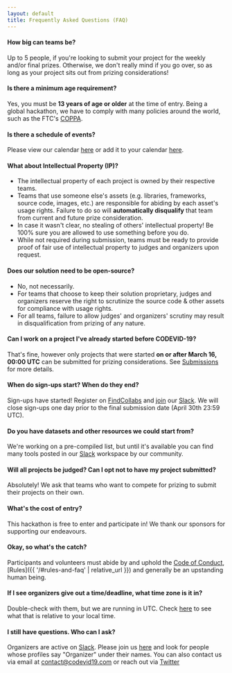```yaml
---
layout: default
title: Frequently Asked Questions (FAQ)
---
```


#### How big can teams be?

Up to 5 people, if you're looking to submit your project for the weekly and/or final prizes. Otherwise, we don't really mind if you go over, so as long as your project sits out from prizing considerations!

#### Is there a minimum age requirement?

Yes, you must be **13 years of age or older** at the time of entry. Being a global hackathon, we have to comply with many policies around the world, such as the FTC's [COPPA](https://www.ftc.gov/tips-advice/business-center/guidance/childrens-online-privacy-protection-rule-six-step-compliance).

#### Is there a schedule of events?

Please view our calendar [here](https://calendar.google.com/calendar/embed?src=devedmonton.com_ft8nocl5co97950t7ka1q4brm8%40group.calendar.google.com&ctz=America%2FEdmonton) or add it to your calendar [here](https://calendar.google.com/calendar/b/4?cid=ZGV2ZWRtb250b24uY29tX2Z0OG5vY2w1Y285Nzk1MHQ3a2ExcTRicm04QGdyb3VwLmNhbGVuZGFyLmdvb2dsZS5jb20).

#### What about Intellectual Property (IP)?

- The intellectual property of each project is owned by their respective teams.
- Teams that use someone else's assets (e.g. libraries, frameworks, source code, images, etc.) are responsible for abiding by each asset's usage rights. Failure to do so will **automatically disqualify** that team from current and future prize consideration.
- In case it wasn't clear, no stealing of others' intellectual property! Be 100% sure you are allowed to use something before you do.
- While not required during submission, teams must be ready to provide proof of fair use of intellectual property to judges and organizers upon request.

#### Does our solution need to be open-source?

- No, not necessarily.
- For teams that choose to keep their solution proprietary, judges and organizers reserve the right to scrutinize the source code & other assets for compliance with usage rights.
- For all teams, failure to allow judges' and organizers' scrutiny may result in disqualification from prizing of any nature.

#### Can I work on a project I've already started before CODEVID-19?

That's fine, however only projects that were started **on or after March 16, 00:00 UTC** can be submitted for prizing considerations. See [Submissions](submissions.html) for more details.

#### When do sign-ups start? When do they end?

Sign-ups have started! Register on [FindCollabs](https://findcollabs.com/hackathon/codevid-19-isp21fkqtjupchx7kjed) and [join](https://join.slack.com/t/codevid-19/shared_invite/zt-dcs1sv47-TXkkSa8vg0uAq5wv1SMnMQ) our [Slack](https://codevid-19.slack.com). We will close sign-ups one day prior to the final submission date (April 30th 23:59 UTC).

#### Do you have datasets and other resources we could start from?

We're working on a pre-compiled list, but until it's available you can find many tools posted in our [Slack](https://join.slack.com/t/codevid-19/shared_invite/zt-dcs1sv47-TXkkSa8vg0uAq5wv1SMnMQ) workspace by our community.

#### Will all projects be judged? Can I opt not to have my project submitted?

Absolutely! We ask that teams who want to compete for prizing to submit their projects on their own.

#### What's the cost of entry?

This hackathon is free to enter and participate in! We thank our sponsors for supporting our endeavours.

#### Okay, so what's the catch?

Participants and volunteers must abide by and uphold the [Code of Conduct](code-of-conduct.html), [Rules]({{ '/#rules-and-faq' | relative_url }}) and generally be an upstanding human being.

#### If I see organizers give out a time/deadline, what time zone is it in?

Double-check with them, but we are running in UTC. Check [here](https://www.timeanddate.com/worldclock/) to see what that is relative to your local time.

#### I still have questions. Who can I ask?

Organizers are active on [Slack](https://codevid-19.slack.com). Please join us [here](https://join.slack.com/t/codevid-19/shared_invite/zt-dcs1sv47-TXkkSa8vg0uAq5wv1SMnMQ) and look for people whose profiles say "Organizer" under their names. You can also contact us via email at [contact@codevid19.com](mailto:contact@codevid19.com) or reach out via [Twitter](https://twitter.com/codevid19)
